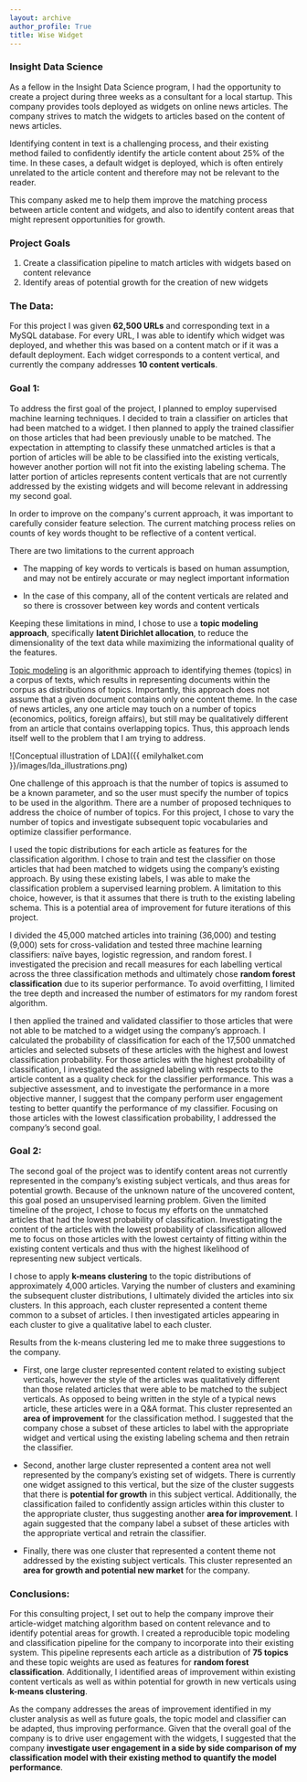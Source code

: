 ```yaml
---
layout: archive
author_profile: True
title: Wise Widget
---
```




### Insight Data Science

As a fellow in the Insight Data Science program, I had the opportunity to create a project during three weeks as a consultant for a local startup. This company provides tools deployed as widgets on online news articles. The company strives to match the widgets to articles based on the content of news articles.

Identifying content in text is a challenging process, and their existing method failed to confidently identify the article content about 25% of the time. In these cases, a default widget is deployed, which is often entirely unrelated to the article content and therefore may not be relevant to the reader. 

This company asked me to help them improve the matching process between article content and widgets, and also to identify content areas that might represent opportunities for growth.

### Project Goals

1. Create a classification pipeline to match articles with widgets based on content relevance
2. Identify areas of potential growth for the creation of new widgets

### The Data: 

For this project I was given __62,500 URLs__ and corresponding text in a MySQL database. For every URL, I was able to identify which widget was deployed, and whether this was based on a content match or if it was a default deployment. Each widget corresponds to a content vertical, and currently the company addresses __10 content verticals__.

### Goal 1: 

To address the first goal of the project, I planned to employ supervised machine learning techniques. I decided to train a classifier on articles that had been matched to a widget. I then planned to apply the trained classifier on those articles that had been previously unable to be matched. The expectation in attempting to classify these unmatched articles is that a portion of articles will be able to be classified into the existing verticals, however another portion will not fit into the existing labeling schema. The latter portion of articles represents content verticals that are not currently addressed by the existing widgets and will become relevant in addressing my second goal. 

In order to improve on the company's current approach, it was important to carefully consider feature selection. The current matching process relies on counts of key words thought to be reflective of a content vertical. 

There are two limitations to the current approach
* The mapping of key words to verticals is based on human assumption, and may not be entirely accurate or may neglect important information

* In the case of this company, all of the content verticals are related and so there is crossover between key words and content verticals

Keeping these limitations in mind, I chose to use a __topic modeling approach__, specifically __latent Dirichlet allocation__, to reduce the dimensionality of the text data while maximizing the informational quality of the features.

[Topic modeling](https://www.cs.princeton.edu/~blei/papers/Blei2012.pdf "Topic Modeling Reference") is an algorithmic approach to identifying themes (topics) in a corpus of texts, which results in representing documents within the corpus as distributions of topics. Importantly, this approach does not assume that a given document contains only one content theme. In the case of news articles, any one article may touch on a number of topics (economics, politics, foreign affairs), but still may be qualitatively different from an article that contains overlapping topics. Thus, this approach lends itself well to the problem that I am trying to address. 

![Conceptual illustration of LDA]({{ emilyhalket.com }}/images/lda_illustrations.png)

One challenge of this approach is that the number of topics is assumed to be a known parameter, and so the user must specify the number of topics to be used in the algorithm. There are a number of proposed techniques to address the choice of number of topics. For this project, I chose to vary the number of topics and investigate subsequent topic vocabularies and optimize classifier performance. 

I used the topic distributions for each article as features for the classification algorithm. I chose to train and test the classifier on those articles that had been matched to widgets using the company’s existing approach. By using these existing labels, I was able to make the classification problem a supervised learning problem. A limitation to this choice, however, is that it assumes that there is truth to the existing labeling schema. This is a potential area of improvement for future iterations of this project.

I divided the 45,000 matched articles into training (36,000) and testing (9,000) sets for cross-validation and tested three machine learning classifiers: naïve bayes, logistic regression, and random forest. I investigated the precision and recall measures for each labelling vertical across the three classification methods and ultimately chose __random forest classification__ due to its superior performance. To avoid overfitting, I limited the tree depth and increased the number of estimators for my random forest algorithm.

I then applied the trained and validated classifier to those articles that were not able to be matched to a widget using the company’s approach. I calculated the probability of classification for each of the 17,500 unmatched articles and selected subsets of these articles with the highest and lowest classification probability. For those articles with the highest probability of classification, I investigated the assigned labeling with respects to the article content as a quality check for the classifier performance. This was a subjective assessment, and to investigate the performance in a more objective manner, I suggest that the company perform user engagement testing to better quantify the performance of my classifier. Focusing on those articles with the lowest classification probability, I addressed the company’s second goal.


### Goal 2:

The second goal of the project was to identify content areas not currently represented in the company’s existing subject verticals, and thus areas for potential growth. Because of the unknown nature of the uncovered content, this goal posed an unsupervised learning problem. Given the limited timeline of the project, I chose to focus my efforts on the unmatched articles that had the lowest probability of classification. Investigating the content of the articles with the lowest probability of classification allowed me to focus on those articles with the lowest certainty of fitting within the existing content verticals and thus with the highest likelihood of representing new subject verticals. 

I chose to apply __k-means clustering__ to the topic distributions of approximately 4,000 articles. Varying the number of clusters and examining the subsequent cluster distributions, I ultimately divided the articles into six clusters. In this approach, each cluster represented a content theme common to a subset of articles. I then investigated articles appearing in each cluster to give a qualitative label to each cluster. 

Results from the k-means clustering led me to make three suggestions to the company.

* First, one large cluster represented content related to existing subject verticals, however the style of the articles was qualitatively different than those related articles that were able to be matched to the subject verticals. As opposed to being written in the style of a typical news article, these articles were in a Q&A format. This cluster represented an __area of improvement__ for the classification method. I suggested that the company chose a subset of these articles to label with the appropriate widget and vertical using the existing labeling schema and then retrain the classifier.

* Second, another large cluster represented a content area not well represented by the company’s existing set of widgets. There is currently one widget assigned to this vertical, but the size of the cluster suggests that there is __potential for growth__ in this subject vertical. Additionally, the classification failed to confidently assign articles within this cluster to the appropriate cluster, thus suggesting another __area for improvement__. I again suggested that the company label a subset of these articles with the appropriate vertical and retrain the classifier. 

* Finally, there was one cluster that represented a content theme not addressed by the existing subject verticals. This cluster represented an __area for growth and potential new market__ for the company. 



### Conclusions:

For this consulting project, I set out to help the company improve their article-widget matching algorithm based on content relevance and to identify potential areas for growth. I created a reproducible topic modeling and classification pipeline for the company to incorporate into their existing system. This pipeline represents each article as a distribution of __75 topics__ and these topic weights are used as features for __random forest classification__. Additionally, I identified areas of improvement within existing content verticals as well as within potential for growth in new verticals using __k-means clustering__. 

As the company addresses the areas of improvement identified in my cluster analysis as well as future goals, the topic model and classifier can be adapted, thus improving performance. Given that the overall goal of the company is to drive user engagement with the widgets, I suggested that the company __investigate user engagement in a side by side comparison of my classification model with their existing method to quantify the model performance__. 



